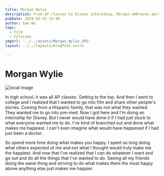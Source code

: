 ```yaml
---
title: Morgan Wylie
description: From AP classes to Disney internship, Morgan embraces personal happiness over expectations.
pubDate: 2024-02-23 14:40
author: Sam Wu
tags:
  - Film
  - Colorado
imgUrl: '../../assets/Morgan_Wylie.JPG'
layout: ../../layouts/BlogPost.astro

---
```

# Morgan Wylie

![local image](../../assets/Morgan_Wylie.JPG)

In high school, it was all AP classes. Getting to the top. And then I went to college and I realized that I wanted to go into film and share other people's stories. Coming from a Hispanic family, that was not what they wanted. They wanted me to go into pre-med. Now I got here and I'm doing an internship for Disney. But I never would have done it if I had just stuck to what everyone wanted me to do. I've kind of branched out and done what makes me happiest. I can't even imagine what would have happened if I had just been a doctor.

So spend more time doing what makes you happy. I spent so long doing what others expected of me and not what I thought would truly make me the happiest. And now that I've realized that I can do whatever I want and go out and do all the things that I've wanted to do. Seeing all my friends doing the same thing and striving to do what makes them the most happy above anything else just makes me happier. 
